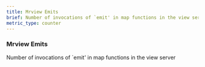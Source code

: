 ```yaml
---
title: Mrview Emits
brief: Number of invocations of `emit' in map functions in the view server
metric_type: counter
---
```

### Mrview Emits

Number of invocations of `emit' in map functions in the view server